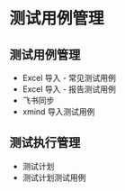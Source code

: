 # 测试用例管理

## 测试用例管理

- Excel 导入 - 常见测试用例
- Excel 导入 - 报告测试用例
- 飞书同步
- xmind 导入测试用例


## 测试执行管理

- 测试计划
- 测试计划测试用例